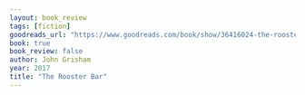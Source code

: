 ```yaml
---
layout: book_review
tags: [fiction]
goodreads_url: "https://www.goodreads.com/book/show/36416024-the-rooster-bar"
book: true
book_review: false
author: John Grisham
year: 2017
title: "The Rooster Bar"
---
```

